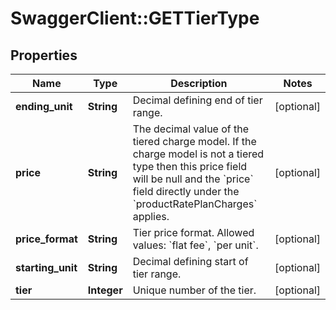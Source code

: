 # SwaggerClient::GETTierType

## Properties
Name | Type | Description | Notes
------------ | ------------- | ------------- | -------------
**ending_unit** | **String** | Decimal defining end of tier range.  | [optional] 
**price** | **String** | The decimal value of the tiered charge model. If the charge model is not a tiered type then this price field will be null and the &#x60;price&#x60; field directly under the &#x60;productRatePlanCharges&#x60; applies.  | [optional] 
**price_format** | **String** | Tier price format. Allowed values: &#x60;flat fee&#x60;, &#x60;per unit&#x60;.  | [optional] 
**starting_unit** | **String** | Decimal defining start of tier range.  | [optional] 
**tier** | **Integer** | Unique number of the tier.  | [optional] 


